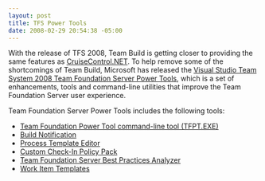 ```yaml
---
layout: post
title: TFS Power Tools
date: 2008-02-29 20:54:38 -05:00
---
```


With the release of TFS 2008, Team Build is getting closer to providing the same features as [CruiseControl.NET](http://confluence.public.thoughtworks.org/display/CCNET/Welcome+to+CruiseControl.NET). To help remove some of the shortcomings of Team Build, Microsoft has released the [Visual Studio Team System 2008 Team Foundation Server Power Tools](http://msdn2.microsoft.com/en-us/tfs2008/bb980963.aspx), which is a set of enhancements, tools and command-line utilities that improve the Team Foundation Server user experience.

Team Foundation Server Power Tools includes the following tools: 

*   [Team Foundation Power Tool command-line tool (TFPT.EXE)](http://msdn2.microsoft.com/#tfpt) 
*   [Build Notification](http://msdn2.microsoft.com/#build) 
*   [Process Template Editor](http://msdn2.microsoft.com/#pte) 
*   [Custom Check-In Policy Pack](http://msdn2.microsoft.com/#checkin) 
*   [Team Foundation Server Best Practices Analyzer](http://msdn2.microsoft.com/#bpa) 
*   [Work Item Templates](http://msdn2.microsoft.com/#wit)

